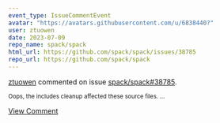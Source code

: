 ```yaml
---
event_type: IssueCommentEvent
avatar: "https://avatars.githubusercontent.com/u/6838440?"
user: ztuowen
date: 2023-07-09
repo_name: spack/spack
html_url: https://github.com/spack/spack/issues/38785
repo_url: https://github.com/spack/spack
---
```


<a href='https://github.com/ztuowen' target='_blank'>ztuowen</a> commented on issue <a href='https://github.com/spack/spack/issues/38785' target='_blank'>spack/spack#38785</a>.

<small>Oops, the includes cleanup affected these source files....</small>

<a href='https://github.com/spack/spack/issues/38785' target='_blank'>View Comment</a>